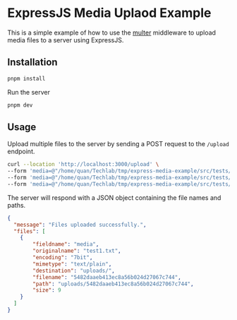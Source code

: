 # ExpressJS Media Uplaod Example

This is a simple example of how to use the [multer](https://www.npmjs.com/package/multer) middleware to upload media files to a server using ExpressJS.

## Installation

```bash
pnpm install
```

Run the server

```bash
pnpm dev
```

## Usage

Upload multiple files to the server by sending a POST request to the `/upload` endpoint.

```bash
curl --location 'http://localhost:3000/upload' \
--form 'media=@"/home/quan/Techlab/tmp/express-media-example/src/tests/fixtures/test1.txt"' \
--form 'media=@"/home/quan/Techlab/tmp/express-media-example/src/tests/fixtures/test2.txt"' \
--form 'media=@"/home/quan/Techlab/tmp/express-media-example/src/tests/fixtures/test3.txt"'
```

The server will respond with a JSON object containing the file names and paths.

```json
{
  "message": "Files uploaded successfully.",
  "files": [
    {
        "fieldname": "media",
        "originalname": "test1.txt",
        "encoding": "7bit",
        "mimetype": "text/plain",
        "destination": "uploads/",
        "filename": "5482daaeb413ec8a56b024d27067c744",
        "path": "uploads/5482daaeb413ec8a56b024d27067c744",
        "size": 9
    }
  ]
}
```
